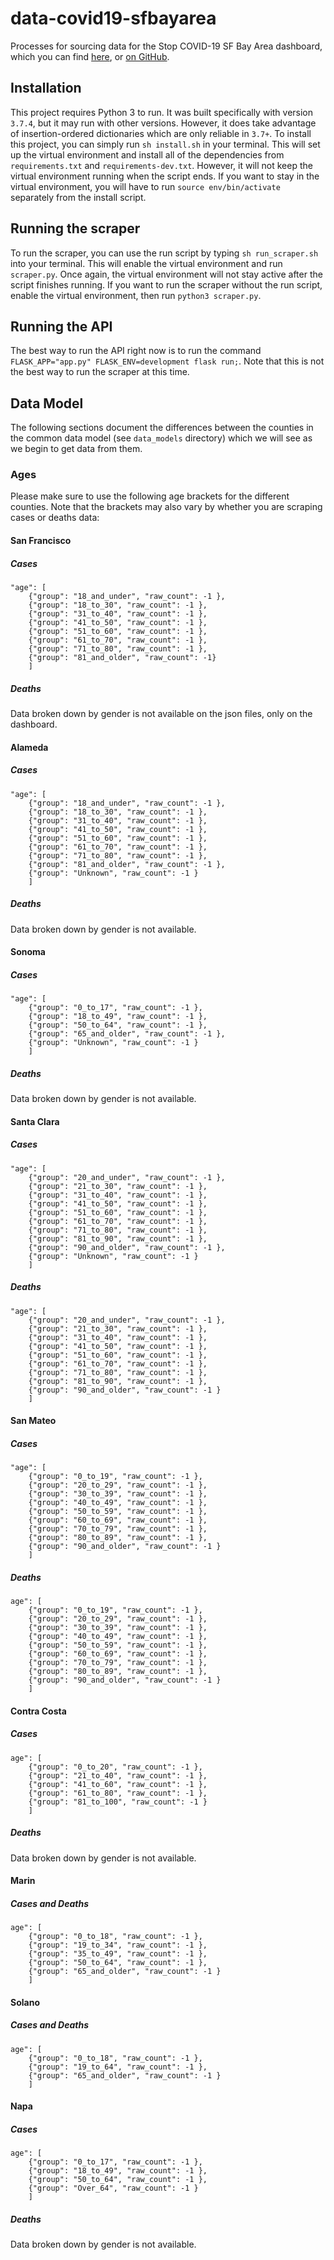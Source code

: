 # data-covid19-sfbayarea
Processes for sourcing data for the Stop COVID-19 SF Bay Area dashboard, which you can find [here](https://stop-covid19-sfbayarea.netlify.com/), or [on GitHub](https://github.com/sfbrigade/stop-covid19-sfbayarea).

## Installation
This project requires Python 3 to run. It was built specifically with version `3.7.4`, but it may run with other versions. However, it does take advantage of insertion-ordered dictionaries which are only reliable in `3.7+`.
To install this project, you can simply run `sh install.sh` in your terminal. This will set up the virtual environment and install all of the dependencies from `requirements.txt` and `requirements-dev.txt`. However, it will not keep the virtual environment running when the script ends. If you want to stay in the virtual environment, you will have to run `source env/bin/activate` separately from the install script.

## Running the scraper
To run the scraper, you can use the run script by typing `sh run_scraper.sh` into your terminal. This will enable the virtual environment and run `scraper.py`. Once again, the virtual environment will not stay active after the script finishes running. If you want to run the scraper without the run script, enable the virtual environment, then run `python3 scraper.py`.

## Running the API
The best way to run the API right now is to run the command `FLASK_APP="app.py" FLASK_ENV=development flask run;`. Note that this is not the best way to run the scraper at this time.

## Data Model
The following sections document the differences between the counties in the common data model (see `data_models` directory) which we will see as we begin to get data from them.

### Ages

Please make sure to use the following age brackets for the different counties. Note that the brackets may also vary by whether you are scraping cases or deaths data:


#### San Francisco
##### Cases
    "age": [
        {"group": "18_and_under", "raw_count": -1 },
        {"group": "18_to_30", "raw_count": -1 },
        {"group": "31_to_40", "raw_count": -1 },
        {"group": "41_to_50", "raw_count": -1 },
        {"group": "51_to_60", "raw_count": -1 },
        {"group": "61_to_70", "raw_count": -1 },
        {"group": "71_to_80", "raw_count": -1 },
        {"group": "81_and_older", "raw_count": -1}
        ]
##### Deaths
Data broken down by gender is not available on the json files, only on the dashboard.


#### Alameda
##### Cases
    "age": [
        {"group": "18_and_under", "raw_count": -1 },
        {"group": "18_to_30", "raw_count": -1 },
        {"group": "31_to_40", "raw_count": -1 },
        {"group": "41_to_50", "raw_count": -1 },
        {"group": "51_to_60", "raw_count": -1 },
        {"group": "61_to_70", "raw_count": -1 },
        {"group": "71_to_80", "raw_count": -1 },
        {"group": "81_and_older", "raw_count": -1 },
        {"group": "Unknown", "raw_count": -1 }
        ]
##### Deaths
Data broken down by gender is not available.


#### Sonoma
##### Cases
    "age": [
        {"group": "0_to_17", "raw_count": -1 },
        {"group": "18_to_49", "raw_count": -1 },
        {"group": "50_to_64", "raw_count": -1 },
        {"group": "65_and_older", "raw_count": -1 },
        {"group": "Unknown", "raw_count": -1 }
        ]
##### Deaths
Data broken down by gender is not available.


#### Santa Clara
##### Cases
    "age": [
        {"group": "20_and_under", "raw_count": -1 },
        {"group": "21_to_30", "raw_count": -1 },
        {"group": "31_to_40", "raw_count": -1 },
        {"group": "41_to_50", "raw_count": -1 },
        {"group": "51_to_60", "raw_count": -1 },
        {"group": "61_to_70", "raw_count": -1 },
        {"group": "71_to_80", "raw_count": -1 },
        {"group": "81_to_90", "raw_count": -1 },
        {"group": "90_and_older", "raw_count": -1 },
        {"group": "Unknown", "raw_count": -1 }
        ]
##### Deaths
    "age": [
        {"group": "20_and_under", "raw_count": -1 },
        {"group": "21_to_30", "raw_count": -1 },
        {"group": "31_to_40", "raw_count": -1 },
        {"group": "41_to_50", "raw_count": -1 },
        {"group": "51_to_60", "raw_count": -1 },
        {"group": "61_to_70", "raw_count": -1 },
        {"group": "71_to_80", "raw_count": -1 },
        {"group": "81_to_90", "raw_count": -1 },
        {"group": "90_and_older", "raw_count": -1 }
        ]        


#### San Mateo
##### Cases
    "age": [
        {"group": "0_to_19", "raw_count": -1 },
        {"group": "20_to_29", "raw_count": -1 },
        {"group": "30_to_39", "raw_count": -1 },
        {"group": "40_to_49", "raw_count": -1 },
        {"group": "50_to_59", "raw_count": -1 },
        {"group": "60_to_69", "raw_count": -1 },
        {"group": "70_to_79", "raw_count": -1 },
        {"group": "80_to_89", "raw_count": -1 },
        {"group": "90_and_older", "raw_count": -1 }
        ]  
##### Deaths
    age": [
        {"group": "0_to_19", "raw_count": -1 },
        {"group": "20_to_29", "raw_count": -1 },
        {"group": "30_to_39", "raw_count": -1 },
        {"group": "40_to_49", "raw_count": -1 },
        {"group": "50_to_59", "raw_count": -1 },
        {"group": "60_to_69", "raw_count": -1 },
        {"group": "70_to_79", "raw_count": -1 },
        {"group": "80_to_89", "raw_count": -1 },
        {"group": "90_and_older", "raw_count": -1 }
        ]  


#### Contra Costa
##### Cases
    age": [
        {"group": "0_to_20", "raw_count": -1 },
        {"group": "21_to_40", "raw_count": -1 },
        {"group": "41_to_60", "raw_count": -1 },
        {"group": "61_to_80", "raw_count": -1 },
        {"group": "81_to_100", "raw_count": -1 }
        ]
##### Deaths
Data broken down by gender is not available.


#### Marin
##### Cases and Deaths
    age": [
        {"group": "0_to_18", "raw_count": -1 },
        {"group": "19_to_34", "raw_count": -1 },
        {"group": "35_to_49", "raw_count": -1 },
        {"group": "50_to_64", "raw_count": -1 },
        {"group": "65_and_older", "raw_count": -1 }
        ]



#### Solano
##### Cases and Deaths
    age": [
        {"group": "0_to_18", "raw_count": -1 },
        {"group": "19_to_64", "raw_count": -1 },
        {"group": "65_and_older", "raw_count": -1 }
        ]


#### Napa
##### Cases
    age": [
        {"group": "0_to_17", "raw_count": -1 },
        {"group": "18_to_49", "raw_count": -1 },
        {"group": "50_to_64", "raw_count": -1 },
        {"group": "Over_64", "raw_count": -1 }
        ]
##### Deaths
Data broken down by gender is not available.
